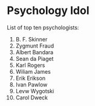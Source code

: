 # Psychology Idol
List of top ten psychologists:

1. B. F. Skinner
1. Zygmunt Fraud
1. Albert Bandara
1. Sean da Piaget
1. Karl Rogers
1. Wiliam James
1. Erik Erikson
1. Ivan Pawlow
1. Levw Wygotski
1. Carol Dweck
